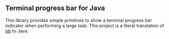 ## Terminal progress bar for Java

This library provides simple primitves to show a terminal progress bar indicator when performing a large task. This project is a literal translation of [pb](https://github.com/cheggaaa/pb) to Java.